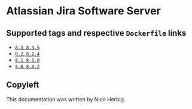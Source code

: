# Atlassian Jira Software Server

## Supported tags and respective `Dockerfile` links

 * [`8.3`, `8.3.5`](https://github.com/nicoherbigio/docker-atlassian-jira-software-server/blob/master/8.3/debian/default/Dockerfile)
 * [`8.2`, `8.2.4`](https://github.com/nicoherbigio/docker-atlassian-jira-software-server/blob/master/8.2/debian/default/Dockerfile)
 * [`8.1`, `8.1.0`](https://github.com/nicoherbigio/docker-atlassian-jira-software-server/blob/master/8.1/debian/default/Dockerfile)
 * [`8.0`, `8.0.2`](https://github.com/nicoherbigio/docker-atlassian-jira-software-server/blob/master/8.0/debian/default/Dockerfile)

## Copyleft

This documentation was written by Nico Herbig.
